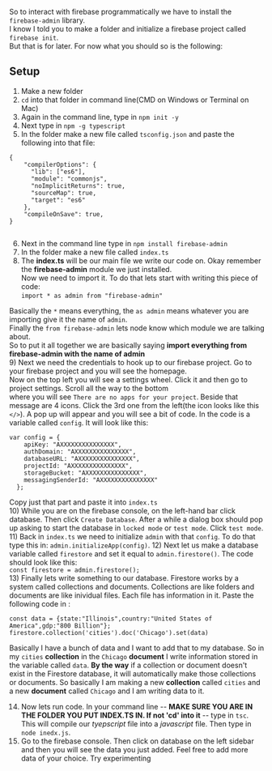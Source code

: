 So to interact with firebase programmatically we have to install the `firebase-admin` library.    
I know I told you to make a folder and initialize a firebase project called `firebase init`.    
But that is for later. For now what you should so is the following:   
## Setup
1) Make a new folder   
2) `cd` into that folder in command line(CMD on Windows or Terminal on Mac)
3) Again in the command line, type in `npm init -y`   
4) Next type in `npm -g typescript`
5) In the folder make a new file called `tsconfig.json` and paste the following into that file:   
```
{
    "compilerOptions": {
      "lib": ["es6"],
      "module": "commonjs",
      "noImplicitReturns": true,
      "sourceMap": true,
      "target": "es6"
    },
    "compileOnSave": true,
}
  
```   
6) Next in the command line type in `npm install firebase-admin`   
7) In the folder make a new file called `index.ts`   
8) The **index.ts** will be our main file we write our code on. Okay remember the **firebase-admin** module we just installed.    
Now we need to import it. To do that lets start with writing this piece of code:   
`import * as admin from "firebase-admin"`   
    
Basically the `*` means everything, the `as admin` means whatever you are importing give it the name of `admin`.   
Finally the `from firebase-admin` lets node know which module we are talking about.    
So to put it all together we are basically saying **import everything from firebase-admin with the name of admin**   
9) Next we need the credentials to hook up to our firebase project. Go to your firebase project and you will see the homepage.    
Now on the top left you will see a settings wheel. Click it and then go to project settings. Scroll all the way to the bottom   
where you will see `There are no apps for your project`. Beside that message are 4 icons. Click the 3rd one from the left(the icon looks like this `</>`). A pop up will appear and you will see a bit of code. In the code is a variable called `config`. It will look like this:   
```
var config = {
    apiKey: "AXXXXXXXXXXXXXXX",
    authDomain: "AXXXXXXXXXXXXXXX",
    databaseURL: "AXXXXXXXXXXXXXXX",
    projectId: "AXXXXXXXXXXXXXXX",
    storageBucket: "AXXXXXXXXXXXXXXX",
    messagingSenderId: "AXXXXXXXXXXXXXXX"
  };
```   
Copy just that part and paste it into `index.ts`   
10) While you are on the firebase console, on the left-hand bar click database. Then click `Create Database`. After a while a dialog box
should pop up asking to start the database in `locked mode` or `test mode`. Click `test mode`. 
11) Back in `index.ts` we need to initialize `admin` with that `config`. To do that type this in: `admin.initializeApp(config)`. 
12) Next let us make a database variable called `firestore` and set it equal to `admin.firestore()`. The code should look like this:   
`const firestore = admin.firestore();`   
13) Finally lets write something to our database. Firestore works by a system called collections and documents. Collections are like folders and documents are like inividual files. Each file has information in it. Paste the following code in :   
```
const data = {state:"Illinois",country:"United States of America",gdp:"800 Billion"};
firestore.collection('cities').doc('Chicago').set(data)
```   
Basically I have a bunch of data and I want to add that to my database. So in my `cities` **collection** in the `Chicago` **document** I write information stored in the variable called `data`. **By the way** if a collection or document doesn't exist in the Firestore database, it will automatically make those collections or documents. So basically I am making a new **collection** called `cities` and a new **document** called `Chicago` and I am writing data to it.   

14) Now lets run code. In your command line -- **MAKE SURE YOU ARE IN THE FOLDER YOU PUT INDEX.TS IN. If not 'cd' into it** -- type in `tsc`. This will compile our *tyepscript* file into a *javascript* file. Then type in `node inedx.js`.   
15) Go to the firebase console. Then click on database on the left sidebar and then you will see the data you just added. Feel free to add more data of your choice. Try experimenting
